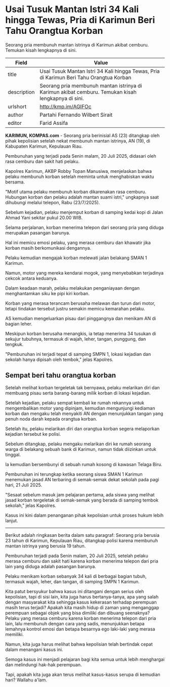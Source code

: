 # Usai Tusuk Mantan Istri 34 Kali hingga Tewas, Pria di Karimun Beri Tahu Orangtua Korban

Seorang pria membunuh mantan istrinya di Karimun akibat cemburu. Temukan kisah lengkapnya di sini.

| Field       | Value                                                       |
|-------------|-------------------------------------------------------------|
| title       | Usai Tusuk Mantan Istri 34 Kali hingga Tewas, Pria di Karimun Beri Tahu Orangtua Korban |
| description | Seorang pria membunuh mantan istrinya di Karimun akibat cemburu. Temukan kisah lengkapnya di sini. |
| urlshort    | http://kmp.im/AGIFOc |
| author      | Partahi Fernando Wilbert Sirait  |
| editor      | Farid Assifa |

**KARIMUN, KOMPAS.com** - Seorang pria berinisial AS (23) ditangkap oleh pihak kepolisian setelah nekat membunuh mantan istrinya, AN (19), di Kabupaten Karimun, Kepulauan Riau.

Pembunuhan yang terjadi pada Senin malam, 20 Juli 2025, didasari oleh rasa cemburu dan sakit hati pelaku.

Kapolres Karimun, AKBP Robby Topan Manusiwa, menjelaskan bahwa pelaku membunuh korban setelah meminta untuk menghabiskan waktu bersama.

\"Motif utama pelaku membunuh korban dikarenakan rasa cemburu. Hubungan korban dan pelaku adalah mantan suami istri,\" ungkapnya saat dihubungi melalui telepon, Rabu (23/7/2025).

Sebelum kejadian, pelaku menjemput korban di samping kedai kopi di Jalan Ahmad Yani sekitar pukul 20.00 WIB.

Selama perjalanan, korban menerima telepon dari seorang pria yang diduga merupakan pasangan barunya.

Hal ini memicu emosi pelaku, yang merasa cemburu dan khawatir jika korban masih berkomunikasi dengannya.

Pelaku kemudian mengajak korban melewati jalan belakang SMAN 1 Karimun.

Namun, motor yang mereka kendarai mogok, yang menyebabkan terjadinya cekcok antara keduanya.

Dalam keadaan marah, pelaku melakukan penganiayaan dengan menghantamkan siku ke pipi kiri korban.

Korban yang merasa terancam berusaha melawan dan turun dari motor, tetapi tindakan tersebut justru semakin memicu kemarahan pelaku.

AS kemudian mengeluarkan pisau dari pinggangnya dan menikam AN di bagian leher.

Meskipun korban berusaha menangkis, ia tetap menerima 34 tusukan di sekujur tubuhnya, termasuk di wajah, leher, tangan, punggung, dan tengkuk.

\"Pembunuhan ini terjadi tepat di samping SMPN 1, lokasi kejadian dan sekolah hanya dipisah oleh tembok,\" jelas Kapolres.

## Sempat beri tahu orangtua korban

Setelah melihat korban tergeletak tak bernyawa, pelaku melarikan diri dan membuang pisau serta barang-barang milik korban di lokasi kejadian.

Setelah kejadian, pelaku sempat kembali ke rumah rekannya untuk mengembalikan motor yang dipinjam, kemudian mengunjungi kediaman korban dan mengaku telah menyakiti AN dengan menunjukkan tangan yang penuh noda darah kepada orangtua korban.

Setelah itu, pelaku melarikan diri dan orangtua korban segera melaporkan kejadian tersebut ke polisi.

Sebelum ditangkap, pelaku mengaku melarikan diri ke rumah seorang warga di belakang sebuah bank di Karimun, namun tidak diizinkan untuk tinggal.

Ia kemudian bersembunyi di sebuah rumah kosong di kawasan Telaga Biru.

Pembunuhan ini terungkap ketika seorang siswa SMAN 1 Karimun menemukan jasad AN terbaring di semak-semak dekat sekolah pada pagi hari, 21 Juli 2025.

\"Sesaat sebelum masuk jam pelajaran pertama, ada siswa yang melihat jasad korban tergeletak di semak-semak yang berada di samping tembok sekolah,\" jelas Kapolres.

Kasus ini kini dalam penanganan pihak kepolisian untuk proses hukum lebih lanjut.

---
Berikut adalah ringkasan berita dalam satu paragraf: Seorang pria berusia 23 tahun di Karimun, Kepulauan Riau, ditangkap polisi karena membunuh mantan istrinya yang berusia 19 tahun.

 Pembunuhan terjadi pada Senin malam, 20 Juli 2025, setelah pelaku merasa cemburu dan sakit hati karena korban menerima telepon dari pria lain yang diduga adalah pasangan barunya.

 Pelaku menikam korban sebanyak 34 kali di berbagai bagian tubuh, termasuk wajah, leher, dan tangan, di samping SMPN 1 Karimun.



Kita patut bersyukur bahwa kasus ini ditangani dengan serius oleh kepolisian, tapi di sisi lain, kita juga harus bertanya-tanya, apa yang salah dengan masyarakat kita sehingga kasus kekerasan terhadap perempuan masih terus terjadi? Apakah kita masih hidup di zaman yang menganggap perempuan sebagai objek yang bisa dimiliki dan dibuang seenaknya? Pelaku yang merasa cemburu karena korban menerima telepon dari pria lain, lalu membunuh dengan cara yang sadis, menunjukkan betapa lemahnya kontrol emosi dan betapa besarnya ego laki-laki yang merasa memiliki.

 Namun, kita juga harus melihat bahwa kepolisian telah bertindak cepat dalam menangani kasus ini.

 Semoga kasus ini menjadi pelajaran bagi kita semua untuk lebih menghargai dan melindungi hak-hak perempuan.

 Tapi, apakah kita juga akan terus melihat kasus-kasus serupa di kemudian hari? Wallahu a'lam.
